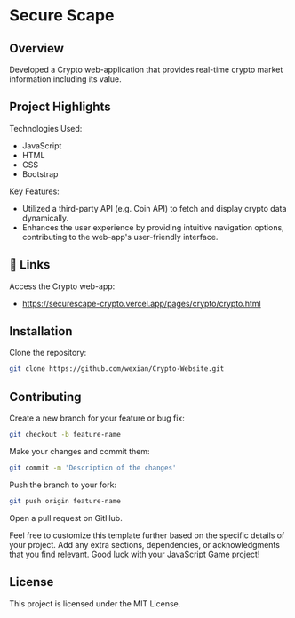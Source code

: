 
# Secure Scape

## Overview

Developed a Crypto web-application that provides real-time crypto market information including its value.

## Project Highlights


Technologies Used:
- JavaScript
- HTML
- CSS
- Bootstrap

Key Features:

- Utilized a third-party API (e.g. Coin API) to fetch and display crypto data dynamically.
- Enhances the user experience by providing intuitive navigation options, contributing to the web-app's user-friendly interface.


## 🔗 Links
Access the Crypto web-app: 

- https://securescape-crypto.vercel.app/pages/crypto/crypto.html


## Installation

Clone the repository:

```bash
git clone https://github.com/wexian/Crypto-Website.git
```


## Contributing

Create a new branch for your feature or bug fix:

```bash
git checkout -b feature-name
```

Make your changes and commit them:

```bash
git commit -m 'Description of the changes'
```

Push the branch to your fork:

```bash
git push origin feature-name
```

Open a pull request on GitHub.

Feel free to customize this template further based on the specific details of your project. Add any extra sections, dependencies, or acknowledgments that you find relevant. Good luck with your JavaScript Game project!


## License

This project is licensed under the MIT License.



